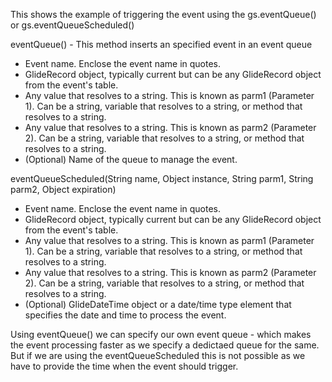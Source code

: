 This shows the example of triggering the event using the gs.eventQueue() or gs.eventQueueScheduled()

eventQueue() - This method inserts an specified event in an event queue
 
 - Event name. Enclose the event name in quotes.
 - GlideRecord object, typically current but can be any GlideRecord object from the event's table.
 - Any value that resolves to a string. This is known as parm1 (Parameter 1). Can be a string, variable that resolves to a string, or method that resolves to a string.
 - Any value that resolves to a string. This is known as parm2 (Parameter 2). Can be a string, variable that resolves to a string, or method that resolves to a string.
 - (Optional) Name of the queue to manage the event.


eventQueueScheduled(String name, Object instance, String parm1, String parm2, Object expiration)

 - Event name. Enclose the event name in quotes.
 - GlideRecord object, typically current but can be any GlideRecord object from the event's table.
 - Any value that resolves to a string. This is known as parm1 (Parameter 1). Can be a string, variable that resolves to a string, or method that resolves to a string.
 - Any value that resolves to a string. This is known as parm2 (Parameter 2). Can be a string, variable that resolves to a string, or method that resolves to a string.
 - (Optional) GlideDateTime object or a date/time type element that specifies the date and time to process the event.

 Using eventQueue() we can specify our own event queue - which makes the event processing faster as we specify a dedictaed queue for the same. But if we are using the eventQueueScheduled this is not possible as we have to provide the time when the event should trigger.